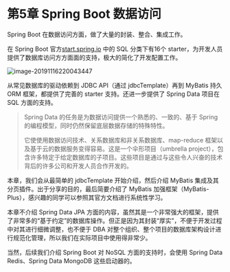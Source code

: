 # 第5章 Spring Boot 数据访问

Spring Boot 在数据访问方面，做了大量的封装、整合、集成工作。

在 Spring Boot 官方[start.spring.io](http://start.spring.io/) 中的 SQL 分类下有16个 starter，为开发人员提供了数据库访问方方面面的支持，极大的简化了开发配置工作。

![image-20191116220043447](images/image-20191116220043447.png)

从常见数据库的驱动依赖到 JDBC API（通过 jdbcTemplate）再到 MyBatis 持久 ORM 框架，都提供了完善的 starter 支持。还进一步提供了 Spring Data 项目在 SQL 方面的支持。

> Spring Data 的任务是为数据访问提供一个熟悉的、一致的、基于 Spring 的编程模型，同时仍然保留底层数据存储的特殊特性。
>
> 它使使用数据访问技术、关系数据库和非关系数据库、map-reduce 框架以及基于云的数据服务变得容易。这是一个伞形项目（umbrella project），包含许多特定于给定数据库的子项目。这些项目是通过与这些令人兴奋的技术背后的许多公司和开发人员合作开发的。

本章，我们会从最简单的 jdbcTemplate 开始介绍，然后介绍 MyBatis 集成及其分页插件。出于分享的目的，最后简要介绍了 MyBatis 加强框架（MyBatis-Plus），感兴趣的同学可以参照其官方文档进行系统性学习。

本章不介绍 Spring Data JPA 方面的内容，虽然其是一个非常强大的框架，提供了非常多的“基于约定”的数据库操作。但正是因为其封装“厚实”，不便于开发过程中对其进行细微调整，也不便于 DBA 对整个组织、整个项目的数据库架构设计进行规范化管理，所以我们在实际项目中使用得非常少。

当然，后续我们介绍 Spring Boot 对 NoSQL 方面的支持时，会使用 Spring Data Redis、Spring Data MongoDB 这些启动器的。
